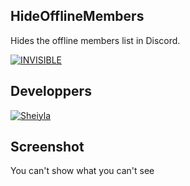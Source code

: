 ## HideOfflineMembers
Hides the offline members list in Discord.

[![INVISIBLE](https://img.shields.io/badge/Betterdiscord-HideOffline-gray)](https://revgames.tech)

## Developpers

[![Sheiyla](https://img.shields.io/badge/DEV-Sheiyla-pink)](https://revgames.tech)

## Screenshot

You can't show what you can't see
